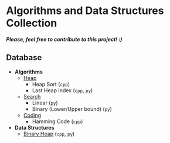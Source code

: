 # Algorithms and Data Structures Collection

***Please, feel free to contribute to this project! :)***

## Database
- **Algorithms**
    - [Heap](/algorithms/heap/)
        - Heap Sort (`cpp`)
        - Last Heap Index (`cpp`, `py`)
    - [Search](/algorithms/search/)
        - Linear (`py`)
        - Binary (Lower/Upper bound) (`py`)
    - [Coding](/algorithms/coding/)
        - Hamming Code (`cpp`)
- **Data Structures**
    - [Binary Heap](/data-structures/binary-heap/) (`cpp`, `py`)
